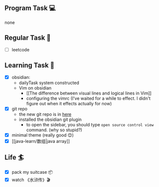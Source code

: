

## Program Task  💻
none
## Regular Task  🤡
- [ ] leetcode

## Learning Task 🎯
- [x] obsidian: 
	- dailyTask system constructed
	- Vim on obsidian
		- [[The difference between visual lines and logical lines in Vim]]
		- configuring the vimrc (I've waited for a while to effect. I didn't figure out when it effects actually for now)
- [x] git repo
	- the new git repo is in [here](https://github.com/ankh04/learningWorkspace) 
	- installed the obsidian git plugin
		- to open the sidebar, you should type `open source control view` command. (why so stupid?)
- [x] minimal theme (really good 😊)
- [x] [[java-learn/数组|java array]]

## Life 🏄
- [x] pack my suitcase 📦
- [x] watch 《水浒传》🎬